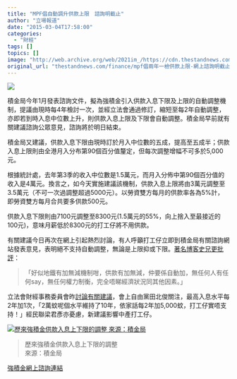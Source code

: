 ```yaml
---
title: "MPF倡自動調升供款上限　諮詢明截止"
author: "立場報道"
date: "2015-03-04T17:58:00"
categories:
  - "財經"
tags: []
topics: []
image: "http://web.archive.org/web/2021im_/https://cdn.thestandnews.com/media/photos/cache/04-01_ULfYH_1200x0.png"
original_url: "thestandnews.com/finance/mpf倡兩年一檢供款上限-網上諮詢明截止"
---
```

![](http://web.archive.org/web/2021im_/https://cdn.thestandnews.com/media/photos/cache/04-01_ULfYH_1200x0.png)

積金局今年1月發表諮詢文件，擬為強積金引入供款入息下限及上限的自動調整機制，提議由現時每4年檢討一次，並經立法會通過修訂，縮短至每2年自動調整，亦即若到時入息中位數上升，則供款入息上限及下限會自動調整。積金局早前就有關建議諮詢公眾意見，諮詢將於明日結束。

積金局又建議，供款入息下限由現時訂於月入中位數的五成，提高至五成半；供款入息上限則由全港月入分布第90個百分值釐定，但每次調整增幅不可多於5,000元。

根據統計處，去年第3季的收入中位數是1.5萬元，而月入分佈中第90個百分值的收入是4萬元。換言之，如今天實施建議該機制，供款入息上限將由3萬元調整至3.5萬元（不可一次過調整超過5000元）。以勞資雙方每月的供款率各為5%計，即勞資雙方每月合共要多供款500元。

供款入息下限則由7100元調整至8300元(1.5萬元的55%，向上捨入至最接近的100元)，意味月薪低於8300元的打工仔將不用供款。

有關建議今日再次在網上引起熱烈討論，有人呼籲打工仔立即到積金局有關諮詢網站發表意見，表明絕不支持自動調整，無論是上限抑或下限。[著名博客史兄更批評](../../finance/%E8%8A%B1%E4%BD%A0%E4%BA%94%E5%88%86%E9%90%98-%E6%94%B9%E8%AE%8A%E4%BD%A0%E4%B8%8B%E5%8D%8A%E7%94%9F-%E5%BC%B7%E5%A7%A6%E9%87%91/)：

> 「好似地鐵有加無減機制咁，供款有加無減，仲要係自動加，無任何人有任何say，無任何權力制衡，完全唔睇經濟狀況同其他因素。」

立法會財經事務委員會昨[討論有關建議](http://web.archive.org/web/20210628182115/http://orientaldaily.on.cc/cnt/news/20150303/00176_062.html)，會上自由黨田北俊關注，最高入息水平每2年加1次，「2萬蚊呢個水平維持了10年，依家話每2年加5,000蚊，打工仔實唔支持！」經民聯梁君彥亦憂慮，新建議影響中產打工仔。

[![歷來強積金供款入息上下限的調整
來源：積金局](http://web.archive.org/web/2021im_/https://cdn.thestandnews.com/media/photos/cache/Screen20Shot202015-03-0420at2018.47.21_ZotsJ_1200x0.png)](http://web.archive.org/web/20210628182115/https://cdn.thestandnews.com/media/photos/cache/Screen20Shot202015-03-0420at2018.47.21_ZotsJ_1200x0.png)

> 歷來強積金供款入息上下限的調整  
來源：積金局

[強積金](http://web.archive.org/web/20210628182115/https://www.mpfa.org.hk/tch/main/quiz_survey/qusu.do?id=21)[網](http://web.archive.org/web/20210628182115/https://www.mpfa.org.hk/tch/main/quiz_survey/qusu.do?id=21)[上諮詢連結](http://web.archive.org/web/20210628182115/https://www.mpfa.org.hk/tch/main/quiz_survey/qusu.do?id=21)